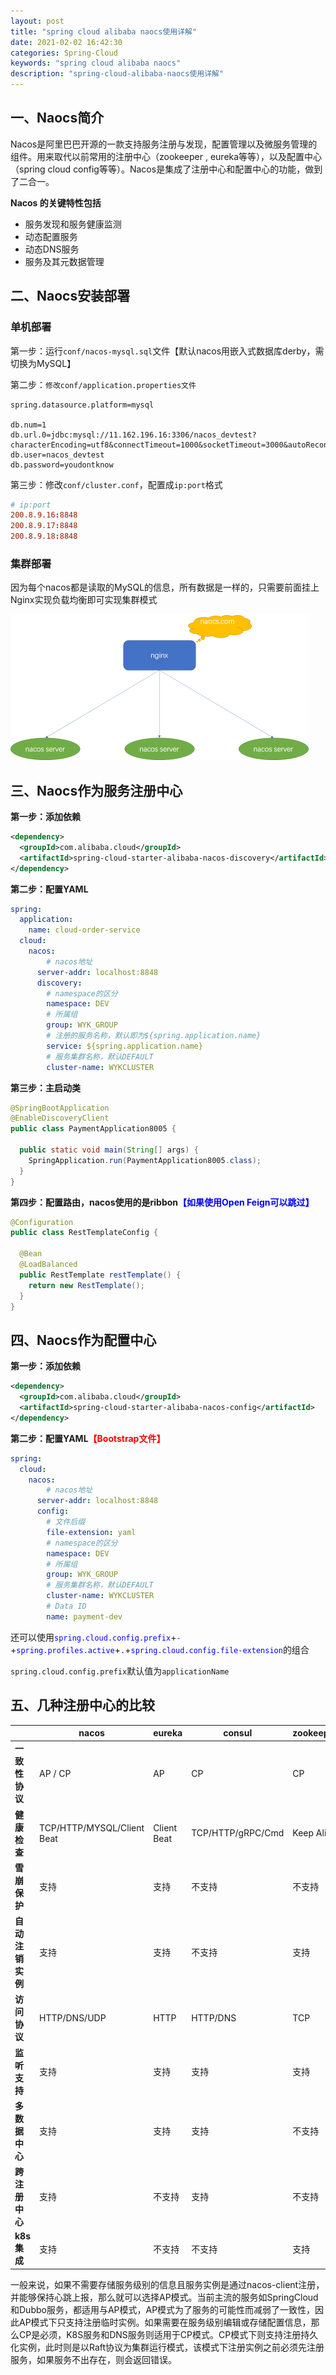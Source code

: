 ```yaml
---
layout: post
title: "spring cloud alibaba naocs使用详解"
date: 2021-02-02 16:42:30
categories: Spring-Cloud
keywords: "spring cloud alibaba naocs"
description: "spring-cloud-alibaba-naocs使用详解"
---
```


## 一、Naocs简介

​	Nacos是阿里巴巴开源的一款支持服务注册与发现，配置管理以及微服务管理的组件。用来取代以前常用的注册中心（zookeeper , eureka等等），以及配置中心（spring cloud config等等）。Nacos是集成了注册中心和配置中心的功能，做到了二合一。

**Nacos 的关键特性包括**

- 服务发现和服务健康监测
- 动态配置服务
- 动态DNS服务
- 服务及其元数据管理

## 二、Naocs安装部署

### 单机部署

第一步：运行`conf/nacos-mysql.sql`文件【默认nacos用嵌入式数据库derby，需切换为MySQL】

第二步：`修改conf/application.properties文件`

```properties
spring.datasource.platform=mysql

db.num=1
db.url.0=jdbc:mysql://11.162.196.16:3306/nacos_devtest?characterEncoding=utf8&connectTimeout=1000&socketTimeout=3000&autoReconnect=true&serverTimezone=Asia/Shanghai
db.user=nacos_devtest
db.password=youdontknow
```

第三步：修改`conf/cluster.conf`，配置成`ip:port`格式

```conf
# ip:port
200.8.9.16:8848
200.8.9.17:8848
200.8.9.18:8848
```

### 集群部署

因为每个nacos都是读取的MySQL的信息，所有数据是一样的，只需要前面挂上Nginx实现负载均衡即可实现集群模式

<img src="/img/nacos/nacos-集群.png" alt="nacos-集群" style="zoom:50%;" />

## 三、Naocs作为服务注册中心

**第一步：添加依赖**

```xml
<dependency>
  <groupId>com.alibaba.cloud</groupId>
  <artifactId>spring-cloud-starter-alibaba-nacos-discovery</artifactId>
</dependency>
```

**第二步：配置YAML**

```YAML
spring:
  application:
    name: cloud-order-service
  cloud:
    nacos:
    	# nacos地址
      server-addr: localhost:8848
      discovery:
      	# namespace的区分
        namespace: DEV
        # 所属组
        group: WYK_GROUP
        # 注册的服务名称，默认即为${spring.application.name}
        service: ${spring.application.name}
        # 服务集群名称，默认DEFAULT
        cluster-name: WYKCLUSTER
```

**第三步：主启动类**

```java
@SpringBootApplication
@EnableDiscoveryClient
public class PaymentApplication8005 {

  public static void main(String[] args) {
    SpringApplication.run(PaymentApplication8005.class);
  }
}
```

**第四步：配置路由，nacos使用的是ribbon<span style="color:blue">【如果使用Open Feign可以跳过】</span>**

```java
@Configuration
public class RestTemplateConfig {

  @Bean
  @LoadBalanced
  public RestTemplate restTemplate() {
    return new RestTemplate();
  }
}
```

## 四、Naocs作为配置中心

**第一步：添加依赖**

```xml
<dependency>
  <groupId>com.alibaba.cloud</groupId>
  <artifactId>spring-cloud-starter-alibaba-nacos-config</artifactId>
</dependency>
```

**第二步：配置YAML<span style="color:red">【Bootstrap文件】</span>**

```yaml
spring:
  cloud:
    nacos:
    	# nacos地址
      server-addr: localhost:8848
      config:
      	# 文件后缀
        file-extension: yaml
        # namespace的区分 
        namespace: DEV
        # 所属组
        group: WYK_GROUP
        # 服务集群名称，默认DEFAULT
        cluster-name: WYKCLUSTER
        # Data ID
        name: payment-dev
```

还可以使用<span style="color:blue">`spring.cloud.config.prefix`</span>+<span style="color:blue">`-`</span>+<span style="color:blue">`spring.profiles.active`</span>+<span style="color:blue">`.`</span>+<span style="color:blue">`spring.cloud.config.file-extension`</span>的组合

`spring.cloud.config.prefix`默认值为`applicationName`

## 五、几种注册中心的比较

|                  | nacos                      | eureka      | consul            | zookeeper  |
| ---------------- | -------------------------- | ----------- | ----------------- | ---------- |
| **一致性协议**   | AP / CP                    | AP          | CP                | CP         |
| **健康检查**     | TCP/HTTP/MYSQL/Client Beat | Client Beat | TCP/HTTP/gRPC/Cmd | Keep Alive |
| **雪崩保护**     | 支持                       | 支持        | 不支持            | 不支持     |
| **自动注销实例** | 支持                       | 支持        | 不支持            | 支持       |
| **访问协议**     | HTTP/DNS/UDP               | HTTP        | HTTP/DNS          | TCP        |
| **监听支持**     | 支持                       | 支持        | 支持              | 支持       |
| **多数据中心**   | 支持                       | 支持        | 支持              | 不支持     |
| **跨注册中心**   | 支持                       | 不支持      | 支持              | 不支持     |
| **k8s集成**      | 支持                       | 不支持      | 不支持            | 支持       |

一般来说，如果不需要存储服务级别的信息且服务实例是通过nacos-client注册，并能够保持心跳上报，那么就可以选择AP模式。当前主流的服务如SpringCloud和Dubbo服务，都适用与AP模式，AP模式为了服务的可能性而减弱了一致性，因此AP模式下只支持注册临时实例。如果需要在服务级别编辑或存储配置信息，那么CP是必须，K8S服务和DNS服务则适用于CP模式。CP模式下则支持注册持久化实例，此时则是以Raft协议为集群运行模式，该模式下注册实例之前必须先注册服务，如果服务不出存在，则会返回错误。